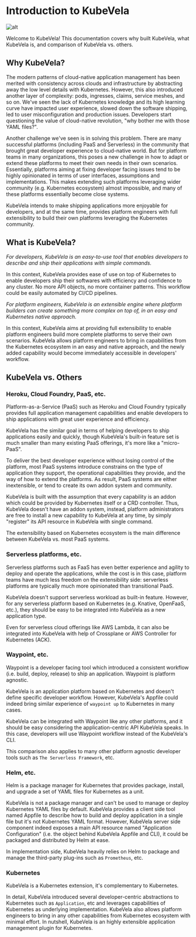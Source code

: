 # Introduction to KubeVela

![alt](../resources/KubeVela-01.png)

Welcome to KubeVela! This documentation covers why built KubeVela, what KubeVela is, and comparison of KubeVela vs. others.

## Why KubeVela?

The modern patterns of cloud-native application management has been merited with consistency across clouds and infrastructure by abstracting away the low level details with Kubernetes. However, this also introduced another layer of complexity: pods, ingresses, claims, service meshes, and so on. We've seen the lack of Kubernetes knowledge and its high learning curve have impacted user experience, slowed down the software shipping, led to user misconfiguration and production issues. Developers start questioning the value of cloud-native revolution, "why bother me with those YAML files?".

Another challenge we've seen is in solving this problem. There are many successful platforms (including PaaS and Serverless) in the community that brought great developer experience to cloud-native world. But for platform teams in many organizations, this poses a new challenge in how to adapt or extend these platforms to meet their own needs in their own scenarios. Essentially, platforms aiming at fixing developer facing issues tend to be highly opinionated in terms of user interfaces, assumptions and implementations. This makes extending such platforms leveraging wider community (e.g. Kubernetes ecosystem) almost impossible, and many of these platforms essentially become close systems.

KubeVela intends to make shipping applications more enjoyable for developers, and at the same time, provides platform engineers with full extensibility to build their own platforms leveraging the Kubernetes community.

## What is KubeVela?

*For developers, KubeVela is an easy-to-use tool that enables developers to describe and ship their applications with simple commands.*

In this context, KubeVela provides ease of use on top of Kubernetes to enable developers ship their softwares with efficiency and confidence to any cluster. No more API objects, no more container patterns. This workflow could be easily automated by CI/CD pipelines.

*For platform engineers, KubeVela is an extensible engine where platform builders can create something more complex on top of, in an easy and Kubernetes native approach.*

In this context, KubeVela aims at providing full extensibility to enable platform engineers build more complete platforms to serve their own scenarios. KubeVela allows platform engineers to bring in capabilities from the Kubernetes ecosystem in an easy and native approach, and the newly added capability would become immediately accessible in developers' workflow.

## KubeVela vs. Others

### Heroku, Cloud Foundry, PaaS, etc.

Platform-as-a-Service (PaaS) such as Heroku and Cloud Foundry typically provides full application management capabilities and enable developers to ship applications with great user experience and efficiency.

KubeVela has the similar goal in terms of helping developers to ship applications easily and quickly, though KubeVela's built-in feature set is much smaller than many existing PaaS offerings, it's more like a "micro-PaaS".

To deliver the best developer experience without losing control of the platform, most PaaS systems introduce constrains on the type of application they support, the operational capabilities they provide, and the way of how to extend the platforms. As result, PaaS systems are either inextensible, or tend to create its own addon system and community.

KubeVela is built with the assumption that every capability is an addon which could be provided by Kubernetes itself or a CRD controller. Thus, KubeVela doesn't have an addon system, instead, platform administrators are free to install a new capability to KubeVela at any time, by simply "register" its API resource in KubeVela with single command.

The extensibility based on Kubernetes ecosystem is the main difference between KubeVela vs. most PaaS systems. 

### Serverless platforms, etc.

Serverless platforms such as FaaS has even better experience and agility to deploy and operate the applications, while the cost is in this case, platform teams have much less freedom on the extensibility side: serverless platforms are typically much more opinionated than transitional PaaS.

KubeVela doesn't support serverless workload as built-in feature. However, for any serverless platform based on Kubernetes (e.g. Knative, OpenFaaS, etc.), they should be easy to be integrated into KubeVela as a new application type.

Even for serverless cloud offerings like AWS Lambda, it can also be integrated into KubeVela with help of Crossplane or AWS Controller for Kubernetes (ACK).

### Waypoint, etc.

Waypoint is a developer facing tool which introduced a consistent workflow (i.e. build, deploy, release) to ship an application. Waypoint is platform agnostic.

KubeVela is an application platform based on Kubernetes and doesn't define specific developer workflow. However, KubeVela's Appfile could indeed bring similar experience of `waypoint up` to Kubernetes in many cases. 

KubeVela can be integrated with Waypoint like any other platforms, and it should be easy considering the application-centric API KubeVela speaks. In this case, developers will use Waypoint workflow instead of the KubeVela's CLI.

This comparison also applies to many other platform agnostic developer tools such as `The Serverless Framework`, etc.


### Helm, etc.

Helm is a package manager for Kubernetes that provides package, install, and upgrade a set of YAML files for Kubernetes as a unit. 

KubeVela is not a package manager and can't be used to manage or deploy Kubernetes YAML files by default. KubeVela provides a client side tool named Appfile to describe how to build and deploy application in a single file but it's not Kubernetes YAML format. However, KubeVela server side component indeed exposes a main API resource named "Application Configuration" (i.e. the object behind KubeVela Appfile and CLI), it could be packaged and distributed by Helm at ease.

In implementation side, KubeVela heavily relies on Helm to package and manage the third-party plug-ins such as `Prometheus`, etc. 

### Kubernetes

KubeVela is a Kubernetes extension, it's complementary to Kubernetes.

In detail, KubeVela introduced several developer-centric abstractions to Kubernetes such as `Application`, etc and leverages capabilities of Kubernetes as underlying implementation. KubeVela also allows platform engineers to bring in any other capabilities from Kubernetes ecosystem with minimal effort. In nutshell, KubeVela is an highly extensible application management plugin for Kubernetes.